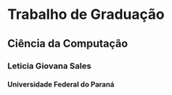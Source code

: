 <h1><strong>Trabalho de Graduação</strong></h1>
<h2>Ciência da Computação</h2>

<h3>Leticia Giovana Sales</h3>
<h4>Universidade Federal do Paraná</h4>
